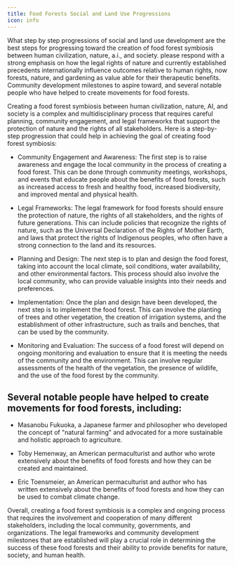 ```yaml
---
title: Food Forests Social and Land Use Progressions
icon: info
---
```


What step by step progressions of social and land use development are the best steps for progressing toward the creation of food forest symbiosis between human civilization, nature, a.i., and society. please respond with a strong emphasis on how the legal rights of nature and currently established precedents internationally influence outcomes relative to human rights, now forests, nature, and gardening as value able for their therapeutic benefits.  Community development milestones to aspire toward, and several notable people who have helped to create movements for food forests.

Creating a food forest symbiosis between human civilization, nature, AI, and society is a complex and multidisciplinary process that requires careful planning, community engagement, and legal frameworks that support the protection of nature and the rights of all stakeholders. Here is a step-by-step progression that could help in achieving the goal of creating food forest symbiosis:

- Community Engagement and Awareness: The first step is to raise awareness and engage the local community in the process of creating a food forest. This can be done through community meetings, workshops, and events that educate people about the benefits of food forests, such as increased access to fresh and healthy food, increased biodiversity, and improved mental and physical health.

- Legal Frameworks: The legal framework for food forests should ensure the protection of nature, the rights of all stakeholders, and the rights of future generations. This can include policies that recognize the rights of nature, such as the Universal Declaration of the Rights of Mother Earth, and laws that protect the rights of Indigenous peoples, who often have a strong connection to the land and its resources.

- Planning and Design: The next step is to plan and design the food forest, taking into account the local climate, soil conditions, water availability, and other environmental factors. This process should also involve the local community, who can provide valuable insights into their needs and preferences.

- Implementation: Once the plan and design have been developed, the next step is to implement the food forest. This can involve the planting of trees and other vegetation, the creation of irrigation systems, and the establishment of other infrastructure, such as trails and benches, that can be used by the community.

- Monitoring and Evaluation: The success of a food forest will depend on ongoing monitoring and evaluation to ensure that it is meeting the needs of the community and the environment. This can involve regular assessments of the health of the vegetation, the presence of wildlife, and the use of the food forest by the community.

## Several notable people have helped to create movements for food forests, including:

- Masanobu Fukuoka, a Japanese farmer and philosopher who developed the concept of "natural farming" and advocated for a more sustainable and holistic approach to agriculture.

- Toby Hemenway, an American permaculturist and author who wrote extensively about the benefits of food forests and how they can be created and maintained.

- Eric Toensmeier, an American permaculturist and author who has written extensively about the benefits of food forests and how they can be used to combat climate change.

Overall, creating a food forest symbiosis is a complex and ongoing process that requires the involvement and cooperation of many different stakeholders, including the local community, governments, and organizations. The legal frameworks and community development milestones that are established will play a crucial role in determining the success of these food forests and their ability to provide benefits for nature, society, and human health.


